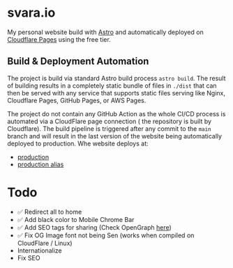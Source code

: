 # svara.io

My personal website build with [Astro](https://astro.build/) and automatically deployed
on [Cloudflare Pages](https://pages.cloudflare.com/) using the free tier.

## Build & Deployment Automation

The project is build via standard Astro build process `astro build`. The result of building results in a completely
static bundle of files in `./dist` that can then be served with any service that supports static files serving like
Nginx, Cloudflare Pages, GitHub Pages, or AWS Pages.

The project do not contain any GitHub Action as the whole CI/CD process is automated via a CloudFlare page connection (
the repository is built by Cloudflare). The build pipeline is triggered after any commit to the `main` branch and will
result in the last version of the website being automatically deployed to production. Whe website deploys at:

- [production](https://svara.io)
- [production alias](https://svara-website.pages.dev)

# Todo

- ✅ Redirect all to home
- ✅ Add black color to Mobile Chrome Bar
- ✅ Add SEO tags for sharing (Check OpenGraph [here](https://www.opengraph.xyz/))
- ✅ Fix OG Image font not being Sen (works when compiled on CloudFlare / Linux)
- Internationalize
- Fix SEO
